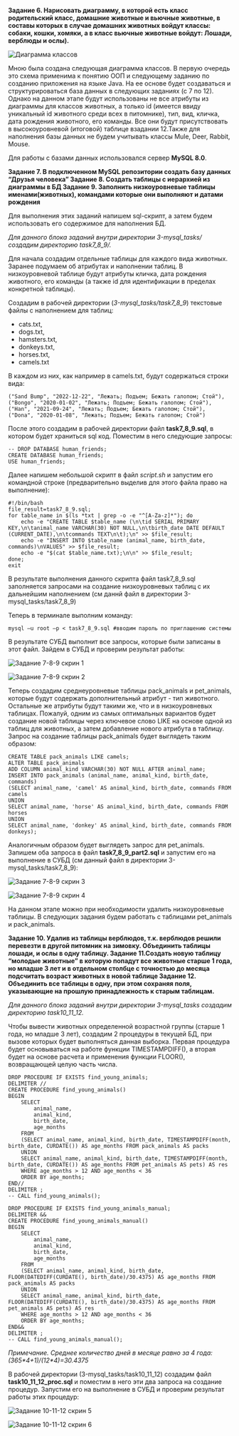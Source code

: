 **Задание 6. Нарисовать диаграмму, в которой есть класс родительский класс, домашние
животные и вьючные животные, в составы которых в случае домашних
животных войдут классы: собаки, кошки, хомяки, а в класс вьючные животные
войдут: Лошади, верблюды и ослы).**


![Диаграмма классов](descr_tasks_7-12/diagramOfClasses.png)

Мною была создана следующая диаграмма классов. В первую очередь это схема применима к понятию ООП и следующему заданию по созданию приложения на языке Java.
На ее основе будет создаваться и структурироваться база данных в следующих заданиях (с 7 по 12). Однако на данном этапе будут использованы не все атрибуты из диаграммы
для классов животных, а только id (имеется ввиду  уникальный id животного среди всех в питомнике),  тип,  вид, кличка, дата рождения животного, его команды. 
Все они будут присутствовать в высокоуровневой (итоговой) таблице взадании 12.Также для наполнения базы данных не будем учитывать классы Mule, Deer, Rabbit, Mouse. 

Для работы с базами данных использовался сервер **MySQL 8.0**.


**Задание 7. В подключенном MySQL репозитории создать базу данных “Друзья
человека”
Задание 8. Создать таблицы с иерархией из диаграммы в БД
Задание 9. Заполнить низкоуровневые таблицы именами(животных), командами
которые они выполняют и датами рождения**

Для выполнения этих заданий напишем sql-скрипт, а затем будем использовать его содержимое для наполнения БД.

*Для данного блока заданий внутри директории 3-mysql_tasks/ создадим директорию task7_8_9/.*

Для начала создадим отдельные таблицы для каждого вида животных. Заранее подумаем об атрибутах и наполнении таблиц. В низкоуровневой таблице 
будут атрибуты кличка, дата рождения животного, его команды (а также id для идентификации в пределах конкретной таблицы).  

Создадим в рабочей директории (*3-mysql_tasks/task7_8_9*)  текстовые файлы с наполнением для таблиц: 

- cats.txt,
- dogs.txt,
- hamsters.txt,
- donkeys.txt,
- horses.txt,
- camels.txt

В каждом из них, как например в camels.txt, будут содержаться строки вида:

```
("Sand Bump", "2022-12-22", "Лежать; Подъем; Бежать галопом; Стой"),
("Bongo", "2020-01-02", "Лежать; Подъем; Бежать галопом; Стой"),
("Han", "2021-09-24", "Лежать; Подъем; Бежать галопом; Стой"),
("Dona", "2020-01-08", "Лежать; Подъем; Бежать галопом; Стой")
```

После этого создадим в рабочей директории файл **task7_8_9.sql**, в котором будет храниться sql код. Поместим в него следующие запросы:

```
-- DROP DATABASE human_friends;
CREATE DATABASE human_friends;
USE human_friends;
```

Далее напишем небольшой скрипт в файл *script.sh* и запустим его командной строке (предварительно выделив для этого файла право на выполнение):

```
#!/bin/bash
file_result=task7_8_9.sql;
for table_name in $(ls *txt | grep -o -e "^[A-Za-z]*"); do
    echo -e "CREATE TABLE $table_name (\n\tid SERIAL PRIMARY KEY,\n\tanimal_name VARCHAR(30) NOT NULL,\n\tbirth_date DATE DEFAULT (CURRENT_DATE),\n\tcommands TEXT\n\t);\n" >> $file_result;
    echo -e "INSERT INTO $table_name (animal_name, birth_date, commands)\nVALUES" >> $file_result;
    echo -e "$(cat $table_name.txt);\n\n" >> $file_result;
done;
exit
```

В результате выполнения данного скрипта файл task7\_8\_9.sql заполняется запросами на создание низкоуровневых таблиц с их дальнейшим наполнением 
(см даннй файл в директории 3-mysql\_tasks/task7\_8\_9)

Теперь в терминале выполним команду:
```
mysql –u root –p < task7_8_9.sql #вводим пароль по приглашению системы
```

В результате СУБД выполнит все запросы, которые были записаны в этот файл.
Зайдем в СУБД и проверим результат работы:

![Задание 7-8-9 скрин 1](descr_tasks_7-12/screenshot1.png)

![Задание 7-8-9 скрин 2](descr_tasks_7-12/screenshot2.png)

Теперь создадим среднеуровневые таблицы pack\_animals и pet\_animals, которые будут содержать дополнительный атрибут - тип животного. 
Остальные же атрибуты будут такими же, что и в низкоуровневых таблицах.  Пожалуй, одним из самых оптимальных вариантов будет создание новой таблицы через 
ключевое слово LIKE на основе одной из таблиц для животных, а затем добавление нового атрибута в таблицу. 
Запрос на создание таблицы pack\_animals будет выглядеть таким образом:
```
CREATE TABLE pack_animals LIKE camels;
ALTER TABLE pack_animals
ADD COLUMN animal_kind VARCHAR(30) NOT NULL AFTER animal_name;
INSERT INTO pack_animals (animal_name, animal_kind, birth_date, commands)
(SELECT animal_name, 'camel' AS animal_kind, birth_date, commands FROM camels
UNION
SELECT animal_name, 'horse' AS animal_kind, birth_date, commands FROM horses
UNION
SELECT animal_name, 'donkey' AS animal_kind, birth_date, commands FROM donkeys);
```

Аналогичным образом будет выглядеть запрос для pet\_animals. Запишем оба запроса в файл **task7_8_9_part2.sql** и запустим его на выполнение в СУБД  (см данный файл в директории 3-mysql\_tasks/task7\_8\_9):

![Задание 7-8-9 скрин 3](descr_tasks_7-12/screenshot3.png)

![Задание 7-8-9 скрин 4](descr_tasks_7-12/screenshot4.png)

На данном этапе можно при необходимости удалить низкоуровневые таблицы. В следующих задания будем работать с таблицами pet\_animals и pack\_animals.


**Задание 10. Удалив из таблицы верблюдов, т.к. верблюдов решили перевезти в другой
питомник на зимовку. Объединить таблицы лошади, и ослы в одну таблицу.
Задание 11.Создать новую таблицу “молодые животные” в которую попадут все
животные старше 1 года, но младше 3 лет и в отдельном столбце с точностью
до месяца подсчитать возраст животных в новой таблице
Задание 12. Объединить все таблицы в одну, при этом сохраняя поля, указывающие на
прошлую принадлежность к старым таблицам.**

*Для данного блока заданий внутри директории 3-mysql_tasks создадим директорию task10_11_12.*

Чтобы вывести животных определенной возрастной группы (старше 1 года, но младше 3 лет), создадим 2 процедуры в текущей БД, при вызове которых будет выполняться данная выборка.
Первая процедура будет основываться на работе функции TIMESTAMPDIFF(), а вторая будет на основе расчета и применения функции FLOOR(), возвращающей целую часть числа.

```
DROP PROCEDURE IF EXISTS find_young_animals;
DELIMITER //
CREATE PROCEDURE find_young_animals()
BEGIN
    SELECT
        animal_name,
        animal_kind,
        birth_date,
        age_months
    FROM
    (SELECT animal_name, animal_kind, birth_date, TIMESTAMPDIFF(month, birth_date, CURDATE()) AS age_months FROM pack_animals AS packs
    UNION
    SELECT animal_name, animal_kind, birth_date, TIMESTAMPDIFF(month, birth_date, CURDATE()) AS age_months FROM pet_animals AS pets) AS res
    WHERE age_months > 12 AND age_months < 36
    ORDER BY age_months;
END//
DELIMITER ;
-- CALL find_young_animals();
```

```
DROP PROCEDURE IF EXISTS find_young_animals_manual;
DELIMITER &&
CREATE PROCEDURE find_young_animals_manual()
BEGIN
    SELECT
        animal_name,
        animal_kind,
        birth_date,
        age_months
    FROM
    (SELECT animal_name, animal_kind, birth_date, FLOOR(DATEDIFF(CURDATE(), birth_date)/30.4375) AS age_months FROM pack_animals AS packs
    UNION
    SELECT animal_name, animal_kind, birth_date, FLOOR(DATEDIFF(CURDATE(), birth_date)/30.4375) AS age_months FROM pet_animals AS pets) AS res
    WHERE age_months > 12 AND age_months < 36
    ORDER BY age_months;
END&&
DELIMITER ;
-- CALL find_young_animals_manual();
```

*Примечание. Среднее количество дней в месяце равно за 4 года:*
*(365\*4+1)/(12\*4)=30.4375*

В рабочей директории (3-mysql\_tasks/task10\_11\_12) создадим файл **task10_11_12_proc.sql** и поместим в него эти два запроса на создание процедур. Запустим его на выполнение в СУБД и проверим результат работы этих процедур:

![Задание 10-11-12 скрин 5](descr_tasks_7-12/screenshot5.png)

![Задание 10-11-12 скрин 6](descr_tasks_7-12/screenshot6.png)


